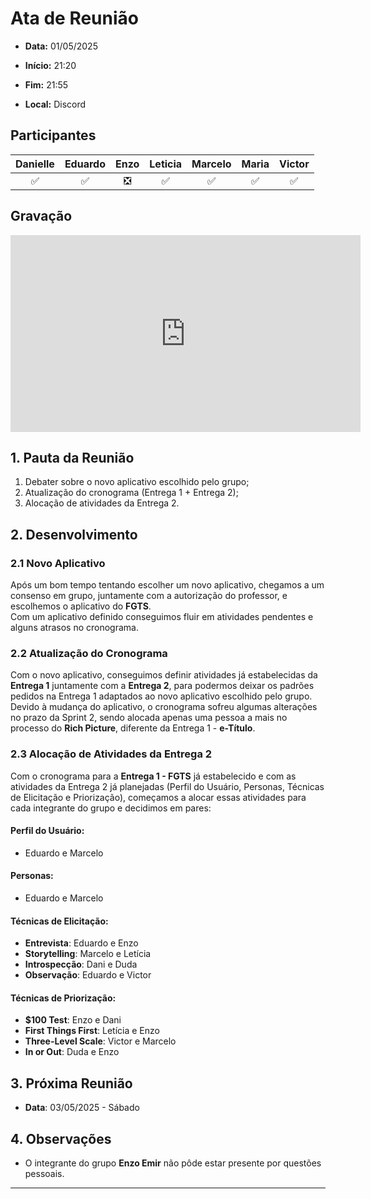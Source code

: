 # Ata de Reunião 

- **Data:** 01/05/2025

- **Início:** 21:20

- **Fim:** 21:55

- **Local:** Discord

## Participantes

| Danielle | Eduardo | Enzo | Leticia | Marcelo | Maria | Victor |
| :-: | :-: | :-: | :-: | :-: | :-: | :-: |
| ✅ | ✅ | ❎ | ✅ | ✅ | ✅ | ✅ |

## Gravação

<p style="text-align: center">
<iframe width="560" height="315" src="https://www.youtube.com/embed/Oipgy0GLTs4?si=SD1xceXxn8ThUSJG" title="YouTube video player" frameborder="0" allow="accelerometer; autoplay; clipboard-write; encrypted-media; gyroscope; picture-in-picture; web-share" referrerpolicy="strict-origin-when-cross-origin" allowfullscreen></iframe>
</p>

## 1. Pauta da Reunião

1. Debater sobre o novo aplicativo escolhido pelo grupo;  
2. Atualização do cronograma (Entrega 1 + Entrega 2);  
3. Alocação de atividades da Entrega 2. 


## 2. Desenvolvimento

### 2.1 Novo Aplicativo

Após um bom tempo tentando escolher um novo aplicativo, chegamos a um consenso em grupo, juntamente com a autorização do professor, e escolhemos o aplicativo do **FGTS**.  
Com um aplicativo definido conseguimos fluir em atividades pendentes e alguns atrasos no cronograma.

### 2.2 Atualização do Cronograma

Com o novo aplicativo, conseguimos definir atividades já estabelecidas da **Entrega 1** juntamente com a **Entrega 2**, para podermos deixar os padrões pedidos na Entrega 1 adaptados ao novo aplicativo escolhido pelo grupo.  
Devido à mudança do aplicativo, o cronograma sofreu algumas alterações no prazo da Sprint 2, sendo alocada apenas uma pessoa a mais no processo do **Rich Picture**, diferente da Entrega 1 - **e-Título**.

### 2.3 Alocação de Atividades da Entrega 2

Com o cronograma para a **Entrega 1 - FGTS** já estabelecido e com as atividades da Entrega 2 já planejadas (Perfil do Usuário, Personas, Técnicas de Elicitação e Priorização), começamos a alocar essas atividades para cada integrante do grupo e decidimos em pares:


#### Perfil do Usuário: 

- Eduardo e Marcelo  

#### Personas:

- Eduardo e Marcelo

#### Técnicas de Elicitação:

-   **Entrevista**: Eduardo e Enzo  
-   **Storytelling**: Marcelo e Letícia  
-   **Introspecção**: Dani e Duda  
-   **Observação**: Eduardo e Victor

#### Técnicas de Priorização:

-   **$100 Test**: Enzo e Dani  
-   **First Things First**: Letícia e Enzo  
-   **Three-Level Scale**: Victor e Marcelo  
-   **In or Out**: Duda e Enzo

## 3. Próxima Reunião

- **Data**: 03/05/2025 - Sábado

## 4. Observações

- O integrante do grupo **Enzo Emir** não pôde estar presente por questões pessoais.


---

